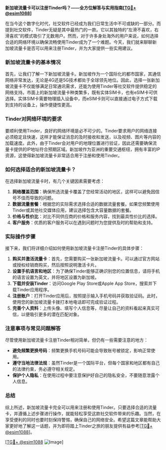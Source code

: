 **新加坡流量卡可以注册Tinder吗？——全方位解答与实用指南[[TG💪+ @esim1088](https://t.me/s/esim1088)]**

在当今这个数字化时代，社交软件已经成为我们日常生活中不可或缺的一部分。而提到社交软件，Tinder无疑是其中最热门的一款。它以其独特的“左滑不喜欢，右滑喜欢”的模式吸引了无数用户。然而，对于许多身处海外的用户来说，如何选择合适的网络环境以确保流畅使用Tinder成为了一个难题。今天，我们就来聊聊新加坡流量卡是否可以用来注册Tinder，并为大家提供一些实用建议。

### 新加坡流量卡的基本情况

首先，让我们了解一下新加坡流量卡。新加坡作为一个国际化的都市国家，其通信网络非常发达，无论是4G还是5G技术都处于全球领先地位。因此，选择一张新加坡流量卡不仅能够满足日常通讯需求，还能为使用Tinder等社交软件提供稳定的网络支持。市面上的新加坡流量卡种类繁多，既有实体SIM卡，也有eSIM卡可供选择。实体SIM卡需要物理插入设备中，而eSIM卡则可以直接通过电子方式下载到支持的设备上，操作便捷性更高。

### Tinder对网络环境的要求

要顺利使用Tinder，良好的网络环境是必不可少的。Tinder要求用户的网络连接必须稳定且快速，这样才能保证消息的及时接收和发送，以及视频、图片等内容的加载速度。此外，由于Tinder会对用户的地理位置进行验证，因此还需要确保流量卡提供的IP地址符合预期区域。新加坡作为亚洲的重要交通枢纽，拥有丰富的IP资源，这使得新加坡流量卡非常适合用于注册和使用Tinder。

### 如何选择适合的新加坡流量卡？

在选择新加坡流量卡时，有几个关键因素需要考虑：

1. **网络覆盖范围**：确保所选流量卡覆盖了您经常活动的地区，这样可以避免因信号不佳而导致的问题。
2. **数据流量套餐**：根据您的实际需求选择合适的数据流量套餐。如果您频繁使用Tinder或其他社交媒体应用，建议选择包含大容量数据的套餐。
3. **价格与性价比**：对比不同供应商的价格和服务内容，找到最具性价比的选择。
4. **客户服务**：优质的客户服务可以在遇到问题时为您提供及时的帮助和支持。

### 实际操作步骤

接下来，我们将详细介绍如何使用新加坡流量卡注册Tinder的具体步骤：

1. **购买并激活流量卡**：首先，您需要购买一张新加坡流量卡。可以通过官方网站或授权经销商购买，然后按照说明激活卡片。
2. **设置手机语言和地区**：为了确保Tinder能够正确识别您的位置信息，请将手机的语言设置为英文，并将地区设置为新加坡。
3. **下载并安装Tinder**：访问Google Play Store或Apple App Store，搜索并下载Tinder应用程序。
4. **注册账户**：打开Tinder应用后，按照提示输入手机号码并获取验证码。此时，使用您的新加坡流量卡拨打本地电话即可完成验证过程。
5. **完善个人资料**：上传头像、填写个人信息等，尽量让自己的资料看起来真实可信，以便吸引更多的潜在匹配对象。

### 注意事项与常见问题解答

尽管使用新加坡流量卡注册Tinder相对简单，但仍有一些需要注意的地方：

- **避免频繁更换号码**：频繁更换手机号码可能会导致账号被锁定，影响正常使用。
- **遵守当地法律法规**：虽然Tinder是一个国际平台，但每个国家和地区都有自己的法律约束，务必遵守相关规定。
- **保护个人隐私**：在使用过程中要注意保护好自己的隐私安全，不要随意泄露个人信息。

### 总结

综上所述，新加坡流量卡完全可以用来注册和使用Tinder。只要选择合适的流量卡，并遵循上述步骤进行操作，就能轻松享受这款社交软件带来的乐趣。当然，在享受便利的同时也要时刻保持警惕，确保自己的网络安全。希望这篇文章能帮助大家更好地了解这一话题，并为即将踏上Tinder之旅的朋友提供有益参考[[TG💪+ @esim1088](https://t.me/s/esim1088)]。

[[TG💪+ @esim1088](https://t.me/s/esim1088) ![Image](https://i.postimg.cc/4NQfJmqS/Snipaste-2025-05-13-00-14-12.png)]